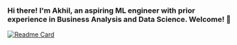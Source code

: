 ### Hi there! I'm Akhil, an aspiring ML engineer with prior experience in Business Analysis and Data Science. Welcome! 👋

[![Readme Card](https://github-readme-stats.vercel.app/api/pin/?username=anuraghazra&repo=github-readme-stats)](https://github.com/drachenherz19/github-readme-stats)
